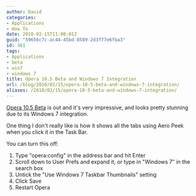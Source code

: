 ```yaml
---
author: David
categories:
- Applications
- How To
date: 2010-02-15T11:08:01Z
guid: "59656c7c-ac44-45bd-8589-2d3f77e6fba3"
id: 361
tags:
- Applications
- beta
- win7
- windows 7
title: Opera 10.5 Beta and Windows 7 Integration
url: /blog/2010/02/15/opera-10-5-beta-and-windows-7-integration/
aliases: /2010/02/15/opera-10-5-beta-and-windows-7-integration/
---
```


[Opera 10.5 Beta](https://www.opera.com/browser/next/) is out and it's very impressive, and looks pretty stunning due to its Windows 7 integration.

One thing I don't really like is how it shows all the tabs using Aero Peek when you click it in the Task Bar.

You can turn this off:

  1. Type "opera:config" in the address bar and hit Enter
  2. Scroll down to User Prefs and expand it, or type in "Windows 7&#8243; in the search box
  3. Untick the "Use Windows 7 Taskbar Thumbnails" setting
  4. Click Save
  5. Restart Opera

